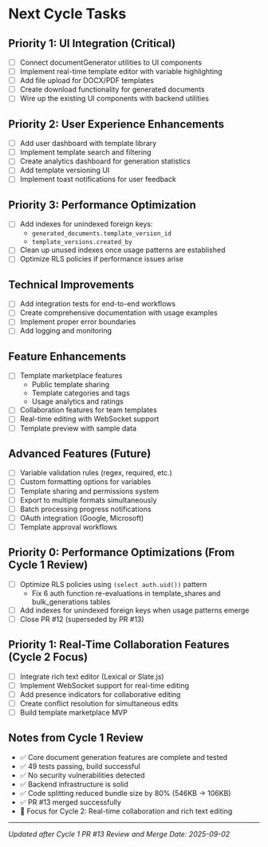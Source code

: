 # Next Cycle Tasks

## Priority 1: UI Integration (Critical)
- [ ] Connect documentGenerator utilities to UI components
- [ ] Implement real-time template editor with variable highlighting
- [ ] Add file upload for DOCX/PDF templates
- [ ] Create download functionality for generated documents
- [ ] Wire up the existing UI components with backend utilities

## Priority 2: User Experience Enhancements
- [ ] Add user dashboard with template library
- [ ] Implement template search and filtering
- [ ] Create analytics dashboard for generation statistics
- [ ] Add template versioning UI
- [ ] Implement toast notifications for user feedback

## Priority 3: Performance Optimization
- [ ] Add indexes for unindexed foreign keys:
  - `generated_documents.template_version_id`
  - `template_versions.created_by`
- [ ] Clean up unused indexes once usage patterns are established
- [ ] Optimize RLS policies if performance issues arise

## Technical Improvements
- [ ] Add integration tests for end-to-end workflows
- [ ] Create comprehensive documentation with usage examples
- [ ] Implement proper error boundaries
- [ ] Add logging and monitoring

## Feature Enhancements
- [ ] Template marketplace features
  - Public template sharing
  - Template categories and tags
  - Usage analytics and ratings
- [ ] Collaboration features for team templates
- [ ] Real-time editing with WebSocket support
- [ ] Template preview with sample data

## Advanced Features (Future)
- [ ] Variable validation rules (regex, required, etc.)
- [ ] Custom formatting options for variables
- [ ] Template sharing and permissions system
- [ ] Export to multiple formats simultaneously
- [ ] Batch processing progress notifications
- [ ] OAuth integration (Google, Microsoft)
- [ ] Template approval workflows

## Priority 0: Performance Optimizations (From Cycle 1 Review)
- [ ] Optimize RLS policies using `(select auth.uid())` pattern
  - Fix 6 auth function re-evaluations in template_shares and bulk_generations tables
- [ ] Add indexes for unindexed foreign keys when usage patterns emerge
- [ ] Close PR #12 (superseded by PR #13)

## Priority 1: Real-Time Collaboration Features (Cycle 2 Focus)
- [ ] Integrate rich text editor (Lexical or Slate.js)
- [ ] Implement WebSocket support for real-time editing
- [ ] Add presence indicators for collaborative editing
- [ ] Create conflict resolution for simultaneous edits
- [ ] Build template marketplace MVP

## Notes from Cycle 1 Review
- ✅ Core document generation features are complete and tested
- ✅ 49 tests passing, build successful
- ✅ No security vulnerabilities detected
- ✅ Backend infrastructure is solid
- ✅ Code splitting reduced bundle size by 80% (546KB → 106KB)
- ✅ PR #13 merged successfully
- 🎯 Focus for Cycle 2: Real-time collaboration and rich text editing

---
*Updated after Cycle 1 PR #13 Review and Merge*
*Date: 2025-09-02*